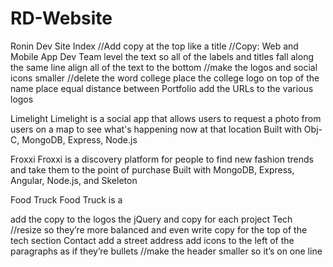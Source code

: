 # RD-Website

Ronin Dev Site
Index
//Add copy at the top like a title 
//Copy: Web and Mobile App Dev Team
level the text so all of the labels and titles fall along the same line
align all of the text to the bottom
//make the logos and social icons smaller
//delete the word college
place the college logo on top of the name
place equal distance between
Portfolio
add the URLs to the various logos

Limelight
Limelight is a social app that allows users to request a photo from users on a map to see what's happening now at that location
Built with Obj-C, MongoDB, Express, Node.js

Froxxi
Froxxi is a discovery platform for people to find new fashion trends and take them to the point of purchase
Built with MongoDB, Express, Angular, Node.js, and Skeleton

Food Truck
Food Truck is a

add the copy to the logos
the jQuery and copy for each project
Tech
//resize so they’re more balanced and even
write copy for the top of the tech section
Contact
add a street address
add icons to the left of the paragraphs as if they’re bullets
//make the header smaller so it’s on one line